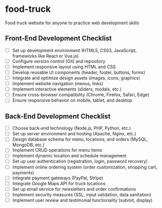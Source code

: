 # food-truck
Food truck website for anyone to practice web development skills


## Front-End Development Checklist
 - [ ] Set up development environment (HTML5, CSS3, JavaScript, frameworks like React or Vue.js)
 - [ ] Configure version control (Git) and repository
 - [ ] Implement responsive layout using HTML and CSS
 - [ ] Develop reusable UI components (header, footer, buttons, forms)
 - [ ] Integrate and optimize design assets (images, icons, graphics)
 - [ ] Implement website navigation (menus, links)
 - [ ] Implement interactive elements (sliders, modals, etc.)
 - [ ] Ensure cross-browser compatibility (Chrome, Firefox, Safari, Edge)
 - [ ] Ensure responsive behavior on mobile, tablet, and desktop

 ## Back-End Development Checklist
 - [ ] Choose back-end technology (Node.js, PHP, Python, etc.)
 - [ ] Set up server environment and hosting (Apache, Nginx, etc.)
 - [ ] Design database schema for menu, locations, and orders (MySQL, MongoDB, etc.)
 - [ ] Implement CRUD operations for menu items
 - [ ] Implement dynamic location and schedule management
 - [ ] Set up user authentication (registration, login, password recovery)
 - [ ] Implement online ordering system (order customization, shopping cart, payments)
 - [ ] Integrate payment gateways (PayPal, Stripe)
 - [ ] Integrate Google Maps API for truck locations
 - [ ] Set up email service for newsletters and order confirmations
 - [ ] Implement security measures (SSL, input validation, data sanitation)
 - [ ] Implement user review and testimonial functionality (submit, display)
